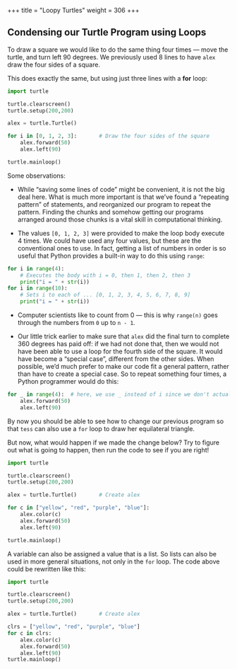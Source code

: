 +++
title = "Loopy Turtles"
weight = 306
+++

## Condensing our Turtle Program using Loops

To draw a square we would like to do the same thing four times
&#8212; move the turtle, and turn left 90 degrees.  We previously used
8 lines to have ```alex``` draw the four sides of a square.

This does exactly the same, but using just three lines with a **for** loop:

```Python 
import turtle

turtle.clearscreen() 
turtle.setup(200,200)

alex = turtle.Turtle() 

for i in [0, 1, 2, 3]:       # Draw the four sides of the square
    alex.forward(50)
    alex.left(90)

turtle.mainloop()
```


Some observations:

+ While &#8220;saving some lines of code&#8221; might be convenient, it is not the big deal here.
What is much more important is that we&#8217;ve found a &#8220;repeating pattern&#8221; of statements,
and reorganized our program to repeat the pattern.  Finding the chunks and somehow
getting our programs arranged around those chunks is a vital
skill in computational thinking.

+ The values ```[0, 1, 2, 3]``` were provided to make the loop body execute 4 times.
We could
have used any four values, but these are the conventional ones to use. In fact, getting a list of numbers in order is so useful that Python provides a built-in way to do this using ```range```:


```Python
for i in range(4):
    # Executes the body with i = 0, then 1, then 2, then 3
    print("i = " + str(i))
for i in range(10):
    # Sets i to each of ... [0, 1, 2, 3, 4, 5, 6, 7, 8, 9]
    print("i = " + str(i))
```

+ Computer scientists like to count from 0 &mdash; this is why ```range(n)``` goes through the numbers from ```0``` up to ```n - 1```.

+ Our little trick earlier to make sure that ```alex``` did the final turn to complete
360 degrees has paid off: if we had not done that, then we would not have been
able to use a loop for the fourth side of the square.
It would have become a &#8220;special case&#8221;,
different from the other sides.  When possible, we&#8217;d much prefer to make
our code fit a general pattern, rather than have to create a special case.
So to repeat something four times, a Python programmer would do this:


```Python
for _ in range(4):	# here, we use _ instead of i since we don't actually need the value
    alex.forward(50)
    alex.left(90)
```


By now you should be able to see how to change our previous program so that
```tess``` can also use a ```for``` loop to draw her equilateral triangle.

But now, what would happen if we made the change below? Try to figure out what is going to happen, then run the code to see if you are right!


```Python
import turtle

turtle.clearscreen() 
turtle.setup(200,200)

alex = turtle.Turtle()       # Create alex

for c in ["yellow", "red", "purple", "blue"]:
    alex.color(c)
    alex.forward(50)
    alex.left(90)

turtle.mainloop()
```

A variable can also be assigned a value that is a list.  So lists can also be used in
more general situations, not only in the ```for``` loop.  The code above could be rewritten like this:

```Python
import turtle

turtle.clearscreen() 
turtle.setup(200,200)

alex = turtle.Turtle()       # Create alex

clrs = ["yellow", "red", "purple", "blue"]
for c in clrs:
    alex.color(c)
    alex.forward(50)
    alex.left(90)
turtle.mainloop()
```




